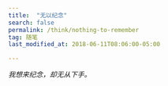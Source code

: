 ```yaml
---
title:  "无以纪念"
search: false
permalink: /think/nothing-to-remember
tag: 随笔
last_modified_at: 2018-06-11T08:06:00-05:00

---
```




*我想来纪念，却无从下手。*

